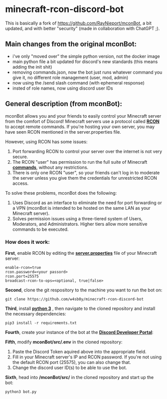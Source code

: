 # minecraft-rcon-discord-bot
This is basically a fork of https://github.com/RayNieport/mconBot, a bit updated, and with better "security" (made in collaboration with ChatGPT ;).

## Main changes from the original mconBot:
 - i've only "moved over" the simple python version, not the docker image
 - main python file a bit updated for discord's new standards (this means adding the init shit)
 - removing commands.json, now the bot just runs whatever command you give it, no different role management (user, mod, admin)
 - now using the /send slash command (with ephemeral response)
 - insted of role names, now using discord user IDs

## General description (from mconBot):
mconBot allows you and your friends to easily control your Minecraft server from the comfort of Discord!
Minecraft servers use a protocol called __[RCON](https://wiki.vg/RCON)__ to accept remote commands. If you're hosting your own server, you may have seen RCON mentioned in the server.properties file.

However, using RCON has some issues:
1. Port forwarding RCON to control your server over the internet is not very secure.
2. The RCON "user" has permission to run the full suite of Minecraft __[commands](https://minecraft.wiki/w/Commands)__, without any restrictions.
3. There is only one RCON "user", so your friends can't log in to moderate the server unless you give them the credentials for unrestricted RCON access.

To solve these problems, mconBot does the following:
1. Uses Discord as an interface to eliminate the need for port forwarding or a VPN (mconBot is intended to be hosted on the same LAN as your Minecraft server). 
2. Solves permission issues using a three-tiered system of Users, Moderators, and Administrators. Higher tiers allow more sensitive commands to be executed.

### How does it work:
__First__, enable RCON by editing the __[server.properties](https://minecraft.wiki/w/Server.properties)__ file of your Minecraft server:
```
enable-rcon=true
rcon.password=<your passord>
rcon.port=25575
broadcast-rcon-to-ops=<optional, true|false>
```
__Second__, clone the git respository to the machine you want to run the bot on:
```
git clone https://github.com/w4sb0y/minecraft-rcon-discord-bot
```

__Third__, install __[python 3](https://www.python.org/downloads/)__ , then navigate to the cloned repository and install the necessary dependencies:
```
pip3 install -r requirements.txt
```

__Fourth__, create your instance of the bot at the __[Discord Developer Portal](https://discord.com/developers/applications)__:

__Fifth__, modify __mconBot/src/.env__ in the cloned repository:
1. Paste the Discord Token aquired above into the appropriate field.
2. Fill in your Minecraft server's IP and RCON password. If you're not using the default RCON port (25575), you can also change that.
3. Change the discord user ID(s) to be able to use the bot.

__Sixth__, head into __/mconBot/src/__ in the cloned repository and start up the bot:
```
python3 bot.py
```
